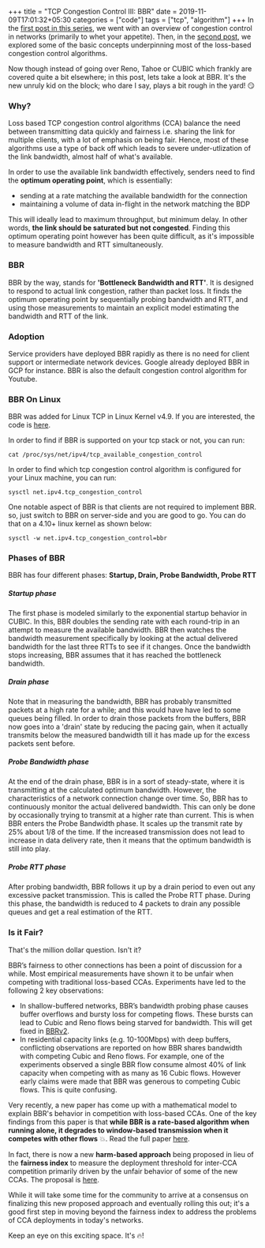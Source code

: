 +++
title = "TCP Congestion Control III: BBR"
date = 2019-11-09T17:01:32+05:30
categories = ["code"]
tags = ["tcp", "algorithm"]
+++
In the [first post in this series](/post/tcp-congestion), we went with an overview of congestion control in networks (primarily to whet your appetite). Then, in the [second post](/post/tcp-congestion2), we explored some of the basic concepts underpinning most of the loss-based congestion control algorithms. 

Now though instead of going over Reno, Tahoe or CUBIC which frankly are covered quite a bit elsewhere; in this post, lets take a look at BBR. It's the new unruly kid on the block; who dare I say, plays a bit rough in the yard! :smirk:

### Why?
Loss based TCP congestion control algorithms (CCA) balance the need between transmitting data quickly and fairness i.e. sharing the link for multiple clients, with a lot of emphasis on being fair. Hence, most of these algorithms use a type of back off which leads to severe under-utlization of the link bandwidth, almost half of what's available. 

In order to use the available link bandwidth effectively, senders need to find the **optimum operating point**, which is essentially:

- sending at a rate matching the available bandwidth for the connection
- maintaining a volume of data in-flight in the network matching the BDP

This will ideally lead to maximum throughput, but minimum delay. In other words, **the link should be saturated but not congested**. Finding this optimum operating point however has been quite difficult, as it's impossible to measure bandwidth and RTT simultaneously.

### BBR
BBR by the way, stands for **'Bottleneck Bandwidth and RTT'**. It is designed to respond to actual link congestion, rather than packet loss. It finds the optimum operating point by sequentially probing bandwidth and RTT, and using those measurements to maintain an explicit model estimating the bandwidth and RTT of the link.

### Adoption
Service providers have deployed BBR rapidly as there is no need for client support or intermediate network devices. Google already deployed BBR in GCP for instance. BBR is also the default congestion control algorithm for Youtube.

### BBR On Linux
BBR was added for Linux TCP in Linux Kernel v4.9. If you are interested, the code is [here](https://git.kernel.org/pub/scm/linux/kernel/git/davem/net-next.git/tree/net/ipv4/tcp_bbr.c). 

In order to find if BBR is supported on your tcp stack or not, you can run:
```
cat /proc/sys/net/ipv4/tcp_available_congestion_control
```

In order to find which tcp congestion control algorithm is configured for your Linux machine, you can run:
```
sysctl net.ipv4.tcp_congestion_control
```

One notable aspect of BBR is that clients are not required to implement BBR. so, just switch to BBR on server-side and you are good to go. You can do that on a 4.10+ linux kernel as shown below:
```
sysctl -w net.ipv4.tcp_congestion_control=bbr
```

### Phases of BBR
BBR has four different phases: **Startup, Drain, Probe Bandwidth, Probe RTT**

##### Startup phase
The first phase is modeled similarly to the exponential startup behavior in CUBIC. In this, BBR doubles the sending rate with each round-trip in an attempt to measure the available bandwidth. BBR then watches the bandwidth measurement specifically by looking at the actual delivered bandwidth for the last three RTTs to see if it changes. Once the bandwidth stops increasing, BBR assumes that it has reached the bottleneck bandwidth.

##### Drain phase
Note that in measuring the bandwidth, BBR has probably transmitted packets at a high rate for a while; and this would have have led to some queues being filled. In order to drain those packets from the buffers, BBR now goes into a 'drain' state by reducing the pacing gain, when it actually transmits below the measured bandwidth till it has made up for the excess packets sent before. 

##### Probe Bandwidth phase
At the end of the drain phase, BBR is in a sort of steady-state, where it is transmitting at the calculated optimum bandwidth. However, the characteristics of a network connection change over time. So, BBR has to continuously monitor the actual delivered bandwidth. This can only be done by occasionally trying to transmit at a higher rate than current. This is when BBR enters the Probe Bandwidth phase. It scales up the transmit rate by 25% about 1/8 of the time. If the increased transmission does not lead to increase in data delivery rate, then it means that the optimum bandwidth is still into play.

##### Probe RTT phase
After probing bandwidth, BBR follows it up by a drain period to even out any excessive packet transmission. This is called the Probe RTT phase. During this phase, the bandwidth is reduced to 4 packets to drain any possible queues and get a real estimation of the RTT.

### Is it Fair?
That's the million dollar question. Isn't it? 

BBR’s fairness to other connections has been a point of discussion for a while. Most empirical measurements have shown it to be unfair when competing with traditional loss-based CCAs. Experiments have led to the following 2 key observations:

- In shallow-buffered networks, BBR’s bandwidth probing phase causes buffer overflows and bursty loss for competing flows. These bursts can lead to Cubic and Reno flows being starved for bandwidth. This will get fixed in [BBRv2](https://github.com/google/bbr/blob/v2alpha/net/ipv4/tcp_bbr2.c).
- In residential capacity links (e.g. 10-100Mbps) with deep buffers, conflicting observations are reported on how BBR shares bandwidth with competing Cubic and Reno flows. For example, one of the experiments observed a single BBR flow consume almost 40% of link capacity when competing with as many as 16 Cubic flows. However early claims were made that BBR was generous to competing Cubic flows. This is quite confusing.

Very recently, a new paper has come up with a mathematical model to explain BBR's behavior in competition with loss-based CCAs. One of the key findings from this paper is that **while BBR is a rate-based algorithm when running alone, it degrades to window-based transmission when it competes with other flows** :boom:. Read the full paper [here](http://www.justinesherry.com/papers/ware-imc2019.pdf).

In fact, there is now a new **harm-based approach** being proposed in lieu of the **fairness index** to measure the deployment threshold for inter-CCA competition primarily driven by the unfair behavior of some of the new CCAs. The proposal is [here](https://drive.google.com/file/d/1S8cZLq17PbVGuUXVVuYmaPlV5YAFupf4/view). 

While it will take some time for the community to arrive at a consensus on finalizing this new proposed approach and eventually rolling this out; it's a good first step in moving beyond the fairness index to address the problems of CCA deployments in today's networks.

Keep an eye on this exciting space. It's :fire:!





